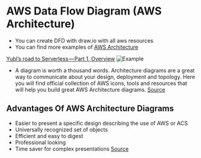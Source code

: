 # AWS Data Flow Diagram (AWS Architecture)

* You can create DFD with draw.io with all aws resources
* You can find more examples of [AWS Architecture](https://aws.amazon.com/architecture/)

[Yubl’s road to Serverless — Part 1, Overview](https://hackernoon.com/yubls-road-to-serverless-part-1-overview-ca348370acde)
![Example](./images/aws-dfd-yan-cui.png)

* A diagram is worth a thousand words. Architecture diagrams are a great way to communicate about your design, deployment and topology. Here you will find official collection of AWS icons, tools and resources that will help you build great AWS Architecture diagrams. [Source](https://aws.amazon.com/architecture/icons/)

## Advantages Of AWS Architecture Diagrams
* Easier to present a specific design describing the use of AWS or ACS
* Universally recognized set of objects
* Efficient and easy to digest
* Professional looking
* Time saver for complex presentations
[Source](http://tentouchapps.com/grafio/solutions-area/aws-architecture/)